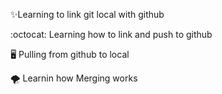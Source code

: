 ✨Learning to link git local with github

:octocat: Learning how to link and push to github

🖥️ Pulling from github to local

🌪️ Learnin how Merging works
